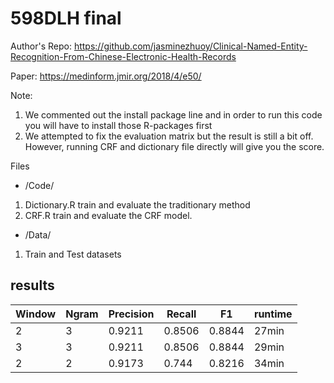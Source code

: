 # 598DLH final

Author's Repo: https://github.com/jasminezhuoy/Clinical-Named-Entity-Recognition-From-Chinese-Electronic-Health-Records <p>
Paper: https://medinform.jmir.org/2018/4/e50/

Note:
1. We commented out the install package line and in order to run this code you will have to install those R-packages first
2. We attempted to fix the evaluation matrix but the result is still a bit off. However, running CRF and dictionary file directly will give you the score.

  
  Files
  - /Code/
  1. Dictionary.R train and evaluate the traditionary method
  2. CRF.R train and evaluate the CRF model.
  
  - /Data/
  1. Train and Test datasets

  

 ## results
  
|Window|Ngram|Precision|Recall|   F1   |  runtime |
|------|-----|---------|------|--------|----------|
| 2    | 3   | 0.9211  |0.8506| 0.8844 |  27min   |
| 3    | 3   | 0.9211  |0.8506| 0.8844 |  29min   |
| 2    | 2   | 0.9173  |0.744 | 0.8216 |  34min   |
